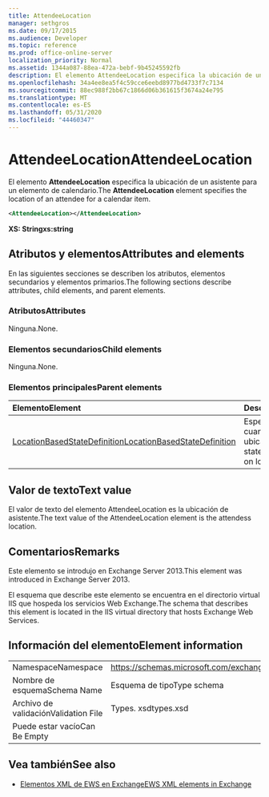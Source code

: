 ```yaml
---
title: AttendeeLocation
manager: sethgros
ms.date: 09/17/2015
ms.audience: Developer
ms.topic: reference
ms.prod: office-online-server
localization_priority: Normal
ms.assetid: 1344a087-88ea-472a-bebf-9b45245592fb
description: El elemento AttendeeLocation especifica la ubicación de un asistente para un elemento de calendario.
ms.openlocfilehash: 34a4ee8ea5f4c59cce6eebd8977bd4733f7c7134
ms.sourcegitcommit: 88ec988f2bb67c1866d06b361615f3674a24e795
ms.translationtype: MT
ms.contentlocale: es-ES
ms.lasthandoff: 05/31/2020
ms.locfileid: "44460347"
---
```

# <a name="attendeelocation"></a><span data-ttu-id="1af43-103">AttendeeLocation</span><span class="sxs-lookup"><span data-stu-id="1af43-103">AttendeeLocation</span></span>

<span data-ttu-id="1af43-104">El elemento **AttendeeLocation** especifica la ubicación de un asistente para un elemento de calendario.</span><span class="sxs-lookup"><span data-stu-id="1af43-104">The **AttendeeLocation** element specifies the location of an attendee for a calendar item.</span></span> 
  
```XML
<AttendeeLocation></AttendeeLocation>
```

 <span data-ttu-id="1af43-105">**XS: String**</span><span class="sxs-lookup"><span data-stu-id="1af43-105">**xs:string**</span></span>
## <a name="attributes-and-elements"></a><span data-ttu-id="1af43-106">Atributos y elementos</span><span class="sxs-lookup"><span data-stu-id="1af43-106">Attributes and elements</span></span>

<span data-ttu-id="1af43-107">En las siguientes secciones se describen los atributos, elementos secundarios y elementos primarios.</span><span class="sxs-lookup"><span data-stu-id="1af43-107">The following sections describe attributes, child elements, and parent elements.</span></span>
  
### <a name="attributes"></a><span data-ttu-id="1af43-108">Atributos</span><span class="sxs-lookup"><span data-stu-id="1af43-108">Attributes</span></span>

<span data-ttu-id="1af43-109">Ninguna.</span><span class="sxs-lookup"><span data-stu-id="1af43-109">None.</span></span>
  
### <a name="child-elements"></a><span data-ttu-id="1af43-110">Elementos secundarios</span><span class="sxs-lookup"><span data-stu-id="1af43-110">Child elements</span></span>

<span data-ttu-id="1af43-111">Ninguna.</span><span class="sxs-lookup"><span data-stu-id="1af43-111">None.</span></span>
  
### <a name="parent-elements"></a><span data-ttu-id="1af43-112">Elementos principales</span><span class="sxs-lookup"><span data-stu-id="1af43-112">Parent elements</span></span>

|<span data-ttu-id="1af43-113">**Elemento**</span><span class="sxs-lookup"><span data-stu-id="1af43-113">**Element**</span></span>|<span data-ttu-id="1af43-114">**Descripción**</span><span class="sxs-lookup"><span data-stu-id="1af43-114">**Description**</span></span>|
|:-----|:-----|
|[<span data-ttu-id="1af43-115">LocationBasedStateDefinition</span><span class="sxs-lookup"><span data-stu-id="1af43-115">LocationBasedStateDefinition</span></span>](locationbasedstatedefinition.md) <br/> |<span data-ttu-id="1af43-116">Especifica el estado cuando se basa en la ubicación.</span><span class="sxs-lookup"><span data-stu-id="1af43-116">Specifies the state when it is based on location.</span></span>  <br/> |
   
## <a name="text-value"></a><span data-ttu-id="1af43-117">Valor de texto</span><span class="sxs-lookup"><span data-stu-id="1af43-117">Text value</span></span>

<span data-ttu-id="1af43-118">El valor de texto del elemento AttendeeLocation es la ubicación de asistente.</span><span class="sxs-lookup"><span data-stu-id="1af43-118">The text value of the AttendeeLocation element is the attendess location.</span></span>
  
## <a name="remarks"></a><span data-ttu-id="1af43-119">Comentarios</span><span class="sxs-lookup"><span data-stu-id="1af43-119">Remarks</span></span>

<span data-ttu-id="1af43-120">Este elemento se introdujo en Exchange Server 2013.</span><span class="sxs-lookup"><span data-stu-id="1af43-120">This element was introduced in Exchange Server 2013.</span></span>
  
<span data-ttu-id="1af43-121">El esquema que describe este elemento se encuentra en el directorio virtual IIS que hospeda los servicios Web Exchange.</span><span class="sxs-lookup"><span data-stu-id="1af43-121">The schema that describes this element is located in the IIS virtual directory that hosts Exchange Web Services.</span></span>
  
## <a name="element-information"></a><span data-ttu-id="1af43-122">Información del elemento</span><span class="sxs-lookup"><span data-stu-id="1af43-122">Element information</span></span>

|||
|:-----|:-----|
|<span data-ttu-id="1af43-123">Namespace</span><span class="sxs-lookup"><span data-stu-id="1af43-123">Namespace</span></span>  <br/> |https://schemas.microsoft.com/exchange/services/2006/types  <br/> |
|<span data-ttu-id="1af43-124">Nombre de esquema</span><span class="sxs-lookup"><span data-stu-id="1af43-124">Schema Name</span></span>  <br/> |<span data-ttu-id="1af43-125">Esquema de tipo</span><span class="sxs-lookup"><span data-stu-id="1af43-125">Type schema</span></span>  <br/> |
|<span data-ttu-id="1af43-126">Archivo de validación</span><span class="sxs-lookup"><span data-stu-id="1af43-126">Validation File</span></span>  <br/> |<span data-ttu-id="1af43-127">Types. xsd</span><span class="sxs-lookup"><span data-stu-id="1af43-127">types.xsd</span></span>  <br/> |
|<span data-ttu-id="1af43-128">Puede estar vacío</span><span class="sxs-lookup"><span data-stu-id="1af43-128">Can Be Empty</span></span>  <br/> ||
   
## <a name="see-also"></a><span data-ttu-id="1af43-129">Vea también</span><span class="sxs-lookup"><span data-stu-id="1af43-129">See also</span></span>

- [<span data-ttu-id="1af43-130">Elementos XML de EWS en Exchange</span><span class="sxs-lookup"><span data-stu-id="1af43-130">EWS XML elements in Exchange</span></span>](ews-xml-elements-in-exchange.md)

